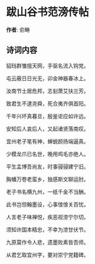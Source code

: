 # 跋山谷书范滂传帖

**作者**: 俞畴

## 诗词内容

貂珰群雏擅天网，手驱名流入钩党。

屯云蔽日日光无，卯金神器春冰上。

汝南节士居危邦，志刬萧艾扶兰芳。

致君生不逮尧舜，死合夷齐俱首阳。

千年兴坏真暮旦，殷鉴讵应如许远。

安知后人哀后人，又起诸贤落南叹。

宜州老子笔有神，蝉蜕颜扬端逼真。

少模龙爪已名世，晚用鸡毛亦绝人。

平生孟博吾尚友，时事骎骎建宁旧。

胸蟠万卷老蛮乡，独感斯文聊运肘。

老子书名横九州，一纸千金不当酬。

此书岂但翰墨设，心事悢悢关百忧。

人言老子味禅悦，疾恶视滂宁尔切。

须知许国本精忠，不幸为滂甘伏节。

九原莫作令人悲，遗墨败素皆吾师。

从君乞取宜州字，要对崇宁党籍碑。

